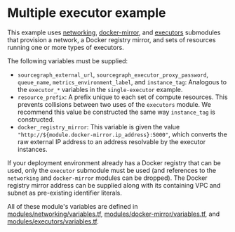 # Multiple executor example

This example uses [networking](https://registry.terraform.io/modules/sourcegraph/executors/aws/5.8.0/submodules/networking), [docker-mirror](https://registry.terraform.io/modules/sourcegraph/executors/aws/5.8.0/submodules/docker-mirror), and [executors](https://registry.terraform.io/modules/sourcegraph/executors/aws/5.8.0/submodules/executors) submodules that provision a network, a Docker registry mirror, and sets of resources running one or more types of executors.

The following variables must be supplied:

- `sourcegraph_external_url`, `sourcegraph_executor_proxy_password`, `queue_name`, `metrics_environment_label`, and `instance_tag`: Analogous to the `executor_*` variables in the `single-executor` example.
- `resource_prefix`: A prefix unique to each set of compute resources. This prevents collisions between two uses of the `executors` module. We recommend this value be constructed the same way `instance_tag` is constructed.
- `docker_registry_mirror`: This variable is given the value `"http://${module.docker-mirror.ip_address}:5000"`, which converts the raw external IP address to an address resolvable by the executor instances.

If your deployment environment already has a Docker registry that can be used, only the `executor` submodule must be used (and references to the `networking` and `docker-mirror` modules can be dropped). The Docker registry mirror address can be supplied along with its containing VPC and subnet as pre-existing identifier literals.

All of these module's variables are defined in [modules/networking/variables.tf](https://github.com/sourcegraph/terraform-aws-executors/blob/v5.8.0/modules/networking/variables.tf), [modules/docker-mirror/variables.tf](https://github.com/sourcegraph/terraform-aws-executors/blob/v5.8.0/modules/docker-mirror/variables.tf), and [modules/executors/variables.tf](https://github.com/sourcegraph/terraform-aws-executors/blob/v5.8.0/modules/executors/variables.tf).
